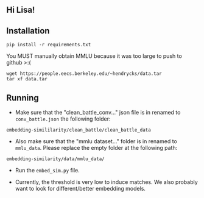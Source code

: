 ## Hi Lisa!

## Installation
`pip install -r requirements.txt`

You MUST manually obtain MMLU because it was too large to push to github >:(

```
wget https://people.eecs.berkeley.edu/~hendrycks/data.tar
tar xf data.tar
```

## Running
- Make sure that the "clean_battle_conv..." json file is in renamed to `conv_battle.json` the following folder:  
  
`embedding-simililarity/clean_battle/clean_battle_data`  

- Also make sure that the "mmlu dataset..." folder is in renamed to `mmlu_data`. Please replace the empty folder at the following path:  

`embedding-similarity/data/mmlu_data/`  


- Run the `embed_sim.py` file. 

- Currently, the threshold is very low to induce matches. We also probably want to look for different/better embedding models.
